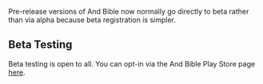 Pre-release versions of And Bible now normally go directly to beta rather than via alpha because beta registration is simpler.

## Beta Testing
Beta testing is open to all.  You can opt-in via the And Bible Play Store page [here](https://play.google.com/apps/testing/net.bible.android.activity).